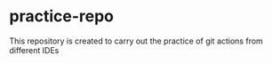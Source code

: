 # practice-repo
This repository is created to carry out the practice of git actions from different IDEs
